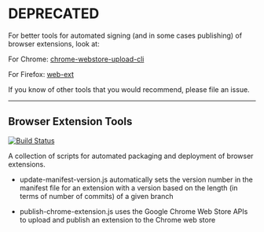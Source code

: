# DEPRECATED

For better tools for automated signing (and in some cases publishing) of browser extensions, look at:

For Chrome: [chrome-webstore-upload-cli](https://github.com/DrewML/chrome-webstore-upload-cli)

For Firefox: [web-ext](https://github.com/mozilla/web-ext)

If you know of other tools that you would recommend, please file an issue.

----

## Browser Extension Tools

[![Build Status](https://travis-ci.org/robertknight/extension-tools.png?branch=master)](https://travis-ci.org/robertknight/extension-tools)

A collection of scripts for automated packaging and deployment
of browser extensions.

 * update-manifest-version.js automatically sets the version
   number in the manifest file for an extension with a version
   based on the length (in terms of number of commits) of
   a given branch

 * publish-chrome-extension.js uses the Google Chrome Web Store
   APIs to upload and publish an extension to the Chrome web store
